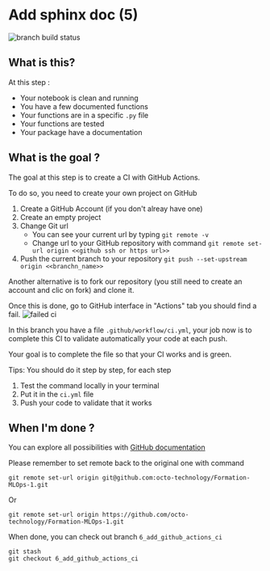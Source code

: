 # Add sphinx doc (5)

![branch build status](https://github.com/octo-technology/Formation-MLOps-1/actions/workflows/ci.yml/badge.svg?branch=5_add_sphinx_doc)

What is this?
-------------
At this step :
- Your notebook is clean and running
- You have a few documented functions
- Your functions are in a specific `.py` file
- Your functions are tested
- Your package have a documentation

What is the goal ?
-------------------
The goal at this step is to create a CI with GitHub Actions.

To do so,  you need to create your own project on GitHub
1. Create a GitHub Account (if you don't alreay have one)
2. Create an empty project
3. Change Git url
    - You can see your current url by typing `git remote -v`
    - Change url to your GitHub repository with command `git remote set-url origin <<github ssh or https url>>`
4. Push the current branch to your repository `git push --set-upstream origin <<branchn_name>>`

Another alternative is to fork our repository (you still need to create an account and clic on fork) and clone it.

Once this is done, go to GitHub interface in "Actions" tab you should find a fail.
![failed ci](./images/failed_ci_github.png)

In this branch you have a file `.github/workflow/ci.yml`, your job now is to complete this CI to validate automatically your code at each push.

Your goal is to complete the file so that your CI works and is green.

Tips: You should do it step by step, for each step
1. Test the command locally in your terminal
2. Put it in the `ci.yml` file
3. Push your code to validate that it works


When I'm done ?
---------------
You can explore all possibilities with [GitHub documentation](https://docs.github.com/en/actions/automating-builds-and-tests/building-and-testing-python)


Please remember to set remote back to the original one with command
```shell
git remote set-url origin git@github.com:octo-technology/Formation-MLOps-1.git
```

Or
```shell
git remote set-url origin https://github.com/octo-technology/Formation-MLOps-1.git
```

When done, you can check out branch `6_add_github_actions_ci`
```shell
git stash
git checkout 6_add_github_actions_ci
```